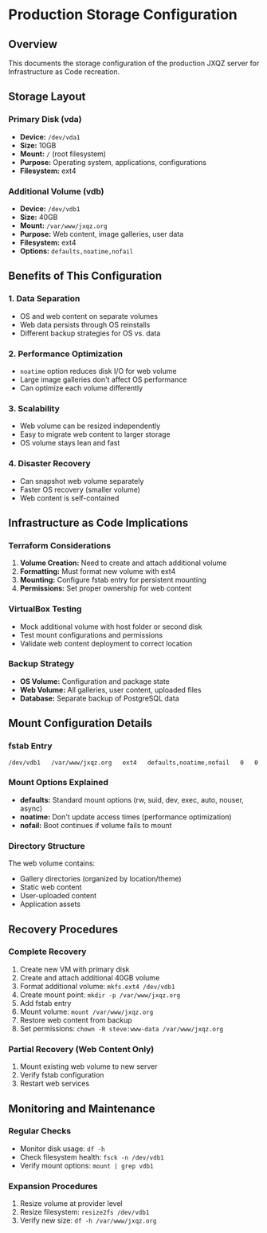 # Production Storage Configuration

## Overview
This documents the storage configuration of the production JXQZ server for Infrastructure as Code recreation.

## Storage Layout

### Primary Disk (vda)
- **Device:** `/dev/vda1`
- **Size:** 10GB
- **Mount:** `/` (root filesystem)
- **Purpose:** Operating system, applications, configurations
- **Filesystem:** ext4

### Additional Volume (vdb) 
- **Device:** `/dev/vdb1`
- **Size:** 40GB  
- **Mount:** `/var/www/jxqz.org`
- **Purpose:** Web content, image galleries, user data
- **Filesystem:** ext4
- **Options:** `defaults,noatime,nofail`

## Benefits of This Configuration

### 1. **Data Separation**
- OS and web content on separate volumes
- Web data persists through OS reinstalls
- Different backup strategies for OS vs. data

### 2. **Performance Optimization**
- `noatime` option reduces disk I/O for web volume
- Large image galleries don't affect OS performance
- Can optimize each volume differently

### 3. **Scalability**
- Web volume can be resized independently
- Easy to migrate web content to larger storage
- OS volume stays lean and fast

### 4. **Disaster Recovery**
- Can snapshot web volume separately
- Faster OS recovery (smaller volume)
- Web content is self-contained

## Infrastructure as Code Implications

### Terraform Considerations
1. **Volume Creation:** Need to create and attach additional volume
2. **Formatting:** Must format new volume with ext4
3. **Mounting:** Configure fstab entry for persistent mounting
4. **Permissions:** Set proper ownership for web content

### VirtualBox Testing
- Mock additional volume with host folder or second disk
- Test mount configurations and permissions
- Validate web content deployment to correct location

### Backup Strategy
- **OS Volume:** Configuration and package state
- **Web Volume:** All galleries, user content, uploaded files
- **Database:** Separate backup of PostgreSQL data

## Mount Configuration Details

### fstab Entry
```
/dev/vdb1   /var/www/jxqz.org   ext4   defaults,noatime,nofail   0   0
```

### Mount Options Explained
- **defaults:** Standard mount options (rw, suid, dev, exec, auto, nouser, async)
- **noatime:** Don't update access times (performance optimization)
- **nofail:** Boot continues if volume fails to mount

### Directory Structure
The web volume contains:
- Gallery directories (organized by location/theme)
- Static web content
- User-uploaded content
- Application assets

## Recovery Procedures

### Complete Recovery
1. Create new VM with primary disk
2. Create and attach additional 40GB volume
3. Format additional volume: `mkfs.ext4 /dev/vdb1`
4. Create mount point: `mkdir -p /var/www/jxqz.org`
5. Add fstab entry
6. Mount volume: `mount /var/www/jxqz.org`
7. Restore web content from backup
8. Set permissions: `chown -R steve:www-data /var/www/jxqz.org`

### Partial Recovery (Web Content Only)
1. Mount existing web volume to new server
2. Verify fstab configuration
3. Restart web services

## Monitoring and Maintenance

### Regular Checks
- Monitor disk usage: `df -h`
- Check filesystem health: `fsck -n /dev/vdb1`
- Verify mount options: `mount | grep vdb1`

### Expansion Procedures
1. Resize volume at provider level
2. Resize filesystem: `resize2fs /dev/vdb1`
3. Verify new size: `df -h /var/www/jxqz.org`

